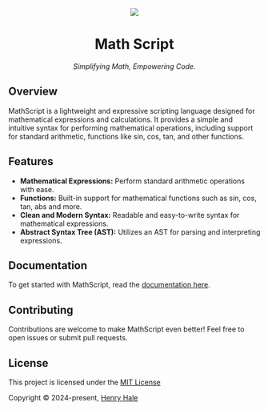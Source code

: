 <div align=center>

![](https://github.com/henryhale/mathscript/blob/master/docs/public/logo.svg)

# Math Script

_Simplifying Math, Empowering Code._

</div>

## Overview

MathScript is a lightweight and expressive scripting language designed for mathematical expressions and calculations. It provides a simple and intuitive syntax for performing mathematical operations, including support for standard arithmetic, functions like sin, cos, tan, and other functions.

## Features

-   **Mathematical Expressions:** Perform standard arithmetic operations with ease.
-   **Functions:** Built-in support for mathematical functions such as sin, cos, tan, abs and more.
-   **Clean and Modern Syntax:** Readable and easy-to-write syntax for mathematical expressions.
-   **Abstract Syntax Tree (AST):** Utilizes an AST for parsing and interpreting expressions.

## Documentation

To get started with MathScript, read the [documentation here](https://github.com/henryhale/mathscript/blob/master/docs/guide/getting-started.md).

## Contributing

Contributions are welcome to make MathScript even better! Feel free to open issues or submit pull requests.

## License

This project is licensed under the [MIT License](https://github.com/henryhale/mathscript/blob/master/LICENSE.md)

Copyright &copy; 2024-present, [Henry Hale](https://github.com/henryhale)

